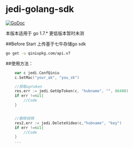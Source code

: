 # jedi-golang-sdk

[![GoDoc](http://godoc.org/github.com/astaxie/beego?status.svg)](https://godoc.org/github.com/TianZong48/jedi-golang-sdk)

本版本适用于 go 1.7.* 
更低版本暂时未测

##Before Start
上传基于七牛存储go sdk
```bash
go get -u qiniupkg.com/api.v7
```


##使用方法：
```go
	var c jedi.ConfQiniu
	c.SetMac("your_ak", "you_sk")

	//获取uptoken
	res,err := jedi.GetUpToken(c, "hubname", "", 86400)
	if err !=nil{
		//Code
	}


	//删除视频 
	res2,err := jedi.DeleteVideo(c,"hubname", "key")
	if err !=nil{
		//Code
	}
	...

```

